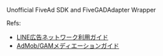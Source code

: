 Unofficial FiveAd SDK and FiveGADAdapter Wrapper

Refs:
 - [LINE広告ネットワーク利用ガイド](https://adsnetwork-docs.linebiz.com/)
 - [AdMob/GAMメディエーションガイド](https://adsnetwork-docs.linebiz.com/gad-mediation/)

